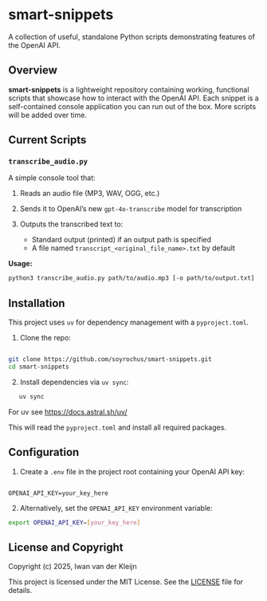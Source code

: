 # smart-snippets

A collection of useful, standalone Python scripts demonstrating features of the OpenAI API.

## Overview

**smart-snippets** is a lightweight repository containing working, functional scripts that showcase how to interact with the OpenAI API. Each snippet is a self-contained console application you can run out of the box. More scripts will be added over time.

## Current Scripts

### `transcribe_audio.py`

A simple console tool that:

1. Reads an audio file (MP3, WAV, OGG, etc.)
2. Sends it to OpenAI’s new `gpt-4o-transcribe` model for transcription
3. Outputs the transcribed text to:

   * Standard output (printed) if an output path is specified
   * A file named `transcript_<original_file_name>.txt` by default

**Usage:**

```bash
python3 transcribe_audio.py path/to/audio.mp3 [-o path/to/output.txt]
```

## Installation

This project uses `uv` for dependency management with a `pyproject.toml`.

1. Clone the repo:

```bash

git clone https://github.com/soyrochus/smart-snippets.git
cd smart-snippets

```

2. Install dependencies via `uv sync`:

```bash
   uv sync
```
For uv see https://docs.astral.sh/uv/

This will read the `pyproject.toml` and install all required packages.

## Configuration

1. Create a `.env` file in the project root containing your OpenAI API key:

```dotenv

OPENAI_API_KEY=your_key_here

```

2. Alternatively, set the `OPENAI_API_KEY` environment variable:
  
```bash
export OPENAI_API_KEY=[your_key_here]

```

## License and Copyright

Copyright (c) 2025, Iwan van der Kleijn

This project is licensed under the MIT License. See the [LICENSE](LICENSE) file for details.
